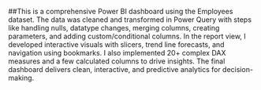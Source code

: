 ##This is a comprehensive Power BI dashboard using the Employees dataset. The data was cleaned and transformed in Power Query with steps like handling nulls, datatype changes, merging columns, creating parameters, and adding custom/conditional columns. In the report view, I developed interactive visuals with slicers, trend line forecasts, and navigation using bookmarks. I also implemented 20+ complex DAX measures and a few calculated columns to drive insights. The final dashboard delivers clean, interactive, and predictive analytics for decision-making.
